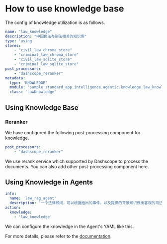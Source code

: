 # How to use knowledge base

The config of knowledge utilization is as follows.
```yaml
name: "law_knowledge"
description: "中国民法与刑法相关的知识库"
type: 'using'
stores:
    - "civil_law_chroma_store"
    - "criminal_law_chroma_store"
    - "civil_law_sqlite_store"
    - "criminal_law_sqlite_store"
post_processors:
    - "dashscope_reranker"
metadata:
  type: 'KNOWLEDGE'
  module: 'sample_standard_app.intelligence.agentic.knowledge.law_knowledge'
  class: 'LawKnowledge'
```

## Using Knowledge Base
### Reranker
We have configured the following post-processing component for knowledge.
```yaml
post_processors:
    - "dashscope_reranker"
```
We use rerank service which supported by Dashscope to process the documents. You can also add other post-processing component here.

## Using Knowledge in Agents

```yaml
info:
  name: 'law_rag_agent'
  description: '一个法律顾问，可以根据给出的事件，以及提供的背景知识做出客观的司法判断'
action:
  knowledge:
    - 'law_knowledge'
```
We can configure the knowledge in the Agent's YAML like this.

For more details, please refer to the [documentation](../../Examples/Legal_Advice.md).